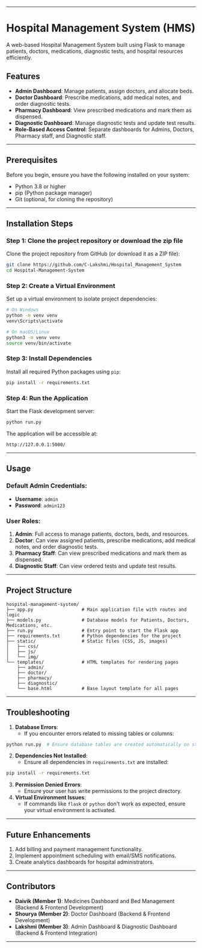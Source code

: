


---

# Hospital Management System (HMS)

A web-based Hospital Management System built using Flask to manage patients, doctors, medications, diagnostic tests, and hospital resources efficiently.

## Features

- **Admin Dashboard**: Manage patients, assign doctors, and allocate beds.
- **Doctor Dashboard**: Prescribe medications, add medical notes, and order diagnostic tests.
- **Pharmacy Dashboard**: View prescribed medications and mark them as dispensed.
- **Diagnostic Dashboard**: Manage diagnostic tests and update test results.
- **Role-Based Access Control**: Separate dashboards for Admins, Doctors, Pharmacy staff, and Diagnostic staff.

---

## Prerequisites

Before you begin, ensure you have the following installed on your system:

- Python 3.8 or higher
- pip (Python package manager)
- Git (optional, for cloning the repository)

---

## Installation Steps

### Step 1: Clone the project repository or download the zip file

Clone the project repository from GitHub (or download it as a ZIP file):

```bash
git clone https://github.com/C-Lakshmi/Hospital_Management_System
cd Hospital-Management-System
```


### Step 2: Create a Virtual Environment

Set up a virtual environment to isolate project dependencies:

```bash
# On Windows
python -m venv venv
venv\Scripts\activate

# On macOS/Linux
python3 -m venv venv
source venv/bin/activate
```


### Step 3: Install Dependencies

Install all required Python packages using `pip`:

```bash
pip install -r requirements.txt
```


### Step 4: Run the Application

Start the Flask development server:

```bash
python run.py
```

The application will be accessible at:

```
http://127.0.0.1:5000/
```

---

## Usage

### Default Admin Credentials:

- **Username**: `admin`
- **Password**: `admin123`


### User Roles:

1. **Admin**: Full access to manage patients, doctors, beds, and resources.
2. **Doctor**: Can view assigned patients, prescribe medications, add medical notes, and order diagnostic tests.
3. **Pharmacy Staff**: Can view prescribed medications and mark them as dispensed.
4. **Diagnostic Staff**: Can view ordered tests and update test results.

---

## Project Structure

```
hospital-management-system/
├── app.py                  # Main application file with routes and logic
├── models.py               # Database models for Patients, Doctors, Medications, etc.
├── run.py                  # Entry point to start the Flask app
├── requirements.txt        # Python dependencies for the project
├── static/                 # Static files (CSS, JS, images)
│   ├── css/
│   ├── js/
│   └── img/
└── templates/              # HTML templates for rendering pages
    ├── admin/
    ├── doctor/
    ├── pharmacy/
    ├── diagnostic/
    └── base.html           # Base layout template for all pages
```

---

## Troubleshooting

1. **Database Errors**:
    - If you encounter errors related to missing tables or columns:

```bash
python run.py  # Ensure database tables are created automatically on startup.
```

2. **Dependencies Not Installed**:
    - Ensure all dependencies in `requirements.txt` are installed:

```bash
pip install -r requirements.txt
```

3. **Permission Denied Errors**:
    - Ensure your user has write permissions to the project directory.
4. **Virtual Environment Issues**:
    - If commands like `flask` or `python` don't work as expected, ensure your virtual environment is activated.

---

## Future Enhancements

1. Add billing and payment management functionality.
2. Implement appointment scheduling with email/SMS notifications.
3. Create analytics dashboards for hospital administrators.

---

## Contributors

- **Daivik (Member 1)**: Medicines Dashboard and Bed Management (Backend \& Frontend Development)
- **Shourya (Member 2)**: Doctor Dashboard (Backend \& Frontend Development)
- **Lakshmi (Member 3)**: Admin Dashboard \& Diagnostic Dashboard (Backend \& Frontend Integration)

---


